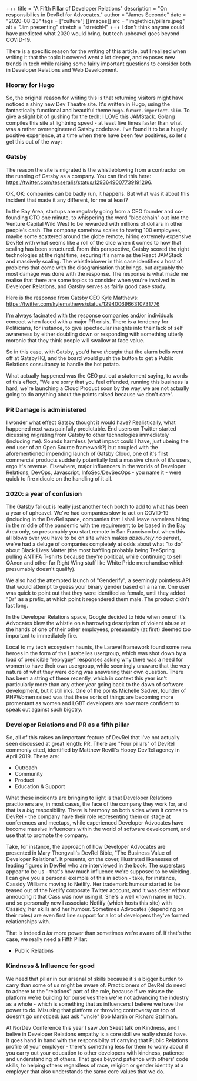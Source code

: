 +++
title = "A Fifth Pillar of Developer Relations"
description = "On responsibilies in DevRel for Advocates."
author = "James Seconde"
date = "2020-08-23"
tags = ["culture"]
[[images]]
  src = "img/ethics/pillars.jpeg"
  alt = "Jim presenting"
  stretch = "stretchH"
+++
I don't think anyone could have predicted what 2020 would bring, but tech upheavel goes beyond COVID-19.
<!--more-->

There is a specific reason for the writing of this article, but I realised when writing it that the topic it covered went a lot deeper, and exposes new trends in tech while raising some fairly important questions to consider both in Developer Relations and Web Development.

### Hooray for Hugo

So, the original reason for writing this is that returning visitors might have noticed a shiny new Dev Theatre site. It's written in Hugo, using the fantastically functional and beautiful theme `hugo-future-imperfect-slim`. To give a slight bit of gushing for the tech: I LOVE this JAMStack. Golang compiles this site at lightning speed - at least five times faster than what was a rather overengineered Gatsby codebase. I've found it to be a hugely positive experience, at a time when there have been few positives, so let's get this out of the way:

### Gatsby

The reason the site is migrated is the whistleblowing from a contractor on the running of Gatsby as a company. You can find this here: https://twitter.com/tesseralis/status/1293649007739191296.

OK, OK: companies can be badly run, it happens. But what was it about this incident that made it any different, for me at least?

In the Bay Area, startups are regularly going from a CEO founder and co-founding CTO one minute, to whispering the word "blockchain" out into the Venture Capital Wild West to be rewarded with millions of dollars in other people's cash. The company somehow scales to having 100 employees, maybe some scattered around the globe remote, hiring extremely expensive DevRel with what seems like a roll of the dice when it comes to how that scaling has been structured. From this perspective, Gatsby scored the right technologies at the right time, securing it's name as the React JAMStack and massively scaling. The whistleblower in this case identifies a host of problems that come with the disogranisation that brings, but arguably the most damage was done with the response. The response is what made me realise that there are some topics to consider when you're involved in Developer Relations, and Gatsby serves as fairly good case study.

Here is the response from Gatsby CEO Kyle Matthews:
https://twitter.com/kylemathews/status/1294006966310731776

I'm always facinated with the response companies and/or individuals concoct when faced with a major PR crisis. There is a tendency for Politicians, for instance, to give spectacular insights into their lack of self awareness by either doubling down or responding with something utterly moronic that they think people will swallow at face value.

So in this case, with Gatsby, you'd have _thought_ that the alarm bells went off at GatsbyHQ, and the board would push the button to get a Public Relations consultancy to handle the hot potato.

What actually happened was the CEO put out a statement saying, to words of this effect, "We are sorry that you feel offended, running this business is hard, we're launching a Cloud Product soon by the way, we are not actually going to do anything about the points raised because we don't care".

### PR Damage is administered

I wonder what effect Gatsby thought it would have? Realistically, what happened next was painfully predictable. End users on Twitter started dicussing migrating from Gatsby to other technologies immediately (including me). Sounds harmless (what impact could I have, just ubeing the end user of an Open Source framework?) but coupled with the aforementioned impending launch of Gatsby Cloud, one of it's first commercial products suddenly potentially lost a massive chunk of it's users, ergo it's revenue. Elsewhere, major influencers in the worlds of Developer Relations, DevOps, Javascript, InfoSec/DevSecOps - you name it - were quick to fire ridicule on the handling of it all.

### 2020: a year of confusion

The Gatsby fallout is really just another tech botch to add to what has been a year of upheavel. We've had companies slow to act on COVID-19 (including in the DevRel space, companies that I shall leave nameless hiring in the middle of the pandemic with the requirement to be based in the Bay Area only, so presumably you start remote in San Francisco but when this all blows over you have to be on site which makes _absolutely no sense_), we've had a deluge of companies completely at odds about what "to do" about Black Lives Matter (the most baffling probably being TeeSpring pulling ANTIFA T-shirts because they're political, while continuing to sell QAnon and other far Right Wing stuff like White Pride merchandise which presumably doesn't qualify). 

We also had the attempted launch of "Genderify", a seemingly pointless API that would attempt to guess your binary gender based on a name. One user was quick to point out that they were identifed as female, until they added "Dr" as a prefix, at which point it regendered them male. The product didn't last long.

In the Developer Relations space, Google decided to hide when one of it's Advocates blew the whistle on a harrowing description of violent abuse at the hands of one of their other employees, presuambly (at first) deemed too important to immediately fire.

Local to my tech ecosystem haunts, the Laravel framework found some new heroes in the form of the Larabelles usergroup, which was shot down by a load of predicible "replyguy" responses asking why there was a need for women to have their own usergroup, while seemingly unaware that the very nature of what they were doing was answering their own question. There has been a string of these recently, which in context this year isn't particularly more than any other year going back to the dawn of software development, but it still irks. One of the points Michelle Sadver, founder of PHPWomen raised was that these sorts of things are becoming more promentant as women and LGBT developers are now more confident to speak out against such bigotry.

### Developer Relations and PR as a fifth pillar

So, all of this raises an important feature of DevRel that I've not actually seen discussed at great length: PR. There are "Four pillars" of DevRel commonly cited, identified by Matthew Revill's Hoopy DevRel agency in April 2019. These are:

* Outreach
* Community
* Product
* Education & Support

What these incidents are bringing to light is that Developer Relations practioners are, in most cases, the face of the company they work for, and that is a _big_ resposibility. There is harmony on both sides when it comes to DevRel - the company have their role representing them on stage at conferences and meetups, while experienced Developer Advocates have become massive influencers within the world of software development, and use that to promote the company.

Take, for instance, the approach of how Developer Advocates are presented in Mary Thengvall's DevRel Bible, "The Business Value of Developer Relations". It presents, on the cover, illustrated likenesses of leading figures in DevRel who are interviewed in the book. The superstars appear to be us - that's how much influence we're supposed to be wielding. I can give you a personal example of this in action - take, for instance, Cassidy Williams moving to Netlify. Her trademark humour started to be teased out of the Netlify corporate Twitter account, and it was clear without annoucing it that Cass was now using it. She's a well known name in tech, and so personally now I associate Netlify (which hosts this site) with Cassidy, her skills and her humour. Sometimes Advocates (depending on their roles) are even first line support for a lot of developers they've formed relationships with.

That is indeed _a lot_ more power than sometimes we're aware of. If that's the case, we really need a Fifth Pillar:

* Public Relations


### Kindness & Influence for good

We need that pillar in our arsenal of skills because it's a bigger burden to carry than some of us might be aware of. Practicioners of DevRel do need to adhere to the "relations" part of the role, because if we misuse the platform we're building for ourselves then we're not advancing the industry as a whole - which is something that as influencers I believe we have the power to do. Misusing that platform or throwing controversy on top of doesn't go unnoticed: just ask "Uncle" Bob Martin or Richard Stallman.

At NorDev Conference this year I saw Jon Skeet talk on Kindness, and I belive in Developer Relations empathy is a core skill we really should have. It goes hand in hand with the responsibilty of carrying that Public Relations profile of your employer - there's something less for them to worry about if you carry out your education to other developers with kindness, patience and understanding of others. That goes beyond patience with others' code skills, to helping others regardless of race, religion or gender identity at a employer that also understands the same core values that we do.

